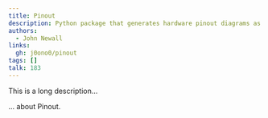 ```yaml
---
title: Pinout
description: Python package that generates hardware pinout diagrams as SVG images
authors:
  - John Newall
links:
  gh: j0ono0/pinout
tags: []
talk: 183
---
```


This is a long description...
<!--more-->
... about Pinout.
